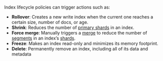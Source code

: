 Index lifecycle policies can trigger actions such as:

- **Rollover**: Creates a new write index when the current one reaches a certain size, number of docs, or age.
- **Shrink**: Reduces the number of [primary shards](https://www.elastic.co/guide/en/elasticsearch/reference/current/glossary.html#glossary-primary-shard) in an index.
- **Force merge**: Manually triggers a [merge](https://www.elastic.co/guide/en/elasticsearch/reference/current/glossary.html#glossary-merge) to reduce the number of [segments](https://www.elastic.co/guide/en/elasticsearch/reference/current/glossary.html#glossary-segment) in an index’s [shards](https://www.elastic.co/guide/en/elasticsearch/reference/current/glossary.html#glossary-shard).
- **Freeze**: Makes an index read-only and minimizes its memory footprint.
- **Delete**: Permanently remove an index, including all of its data and metadata

